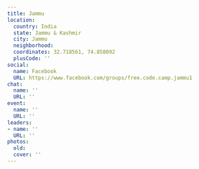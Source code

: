 ```yaml
---
title: Jammu
location:
  country: India
  state: Jammu & Kashmir
  city: Jammu
  neighborhood: 
  coordinates: 32.718561, 74.858092
  plusCode: ''
social:
  name: Facebook
  URL: https://www.facebook.com/groups/free.code.camp.jammu1
chat:
  name: ''
  URL: ''
event:
  name: ''
  URL: ''
leaders:
- name: ''
  URL: ''
photos:
  old: 
  cover: ''
---
```

